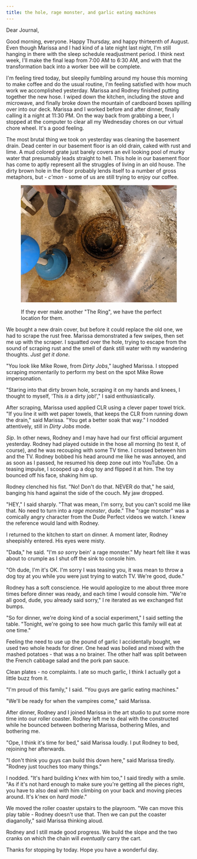 ```yaml
---
title: the hole, rage monster, and garlic eating machines
---
```


Dear Journal,

Good morning, everyone.  Happy Thursday, and happy thirteenth of
August.  Even though Marissa and I had kind of a late night last
night, I'm still hanging in there with the sleep schedule readjustment
period.  I think next week, I'll make the final leap from 7:00 AM to
6:30 AM, and with that the transformation back into a worker bee will
be complete.

I'm feeling tired today, but sleepily fumbling around my house this
morning to make coffee and do the usual routine, I'm feeling satisfied
with how much work we accomplished yesterday.  Marissa and Rodney
finished putting together the new hose.  I wiped down the kitchen,
including the stove and microwave, and finally broke down the mountain
of cardboard boxes spilling over into our deck.  Marissa and I worked
before and after dinner, finally calling it a night at 11:30 PM.  On
the way back from grabbing a beer, I stopped at the computer to clear
all my Wednesday chores on our virtual chore wheel.  It's a good
feeling.

The most brutal thing we took on yesterday was cleaning the basement
drain.  Dead center in our basement floor is an old drain, caked with
rust and lime.  A mud colored grate just barely covers an evil looking
pool of murky water that presumably leads straight to hell.  This hole
in our basement floor has come to aptly represent all the struggles of
living in an old house.  The dirty brown hole in the floor probably
lends itself to a number of gross metaphors, but - _c'mon_ - some of
us are still trying to enjoy our coffee.

<figure>
  <a href="/images/the-hole.jpg">
    <img alt="the hole" src="/images/the-hole.jpg"/>
  </a>
  <figcaption>
    <p>If they ever
make another "The Ring", we have the perfect location for them.</p>
  </figcaption>
</figure>

We bought a new drain cover, but before it could replace the old one,
we had to scrape the rust free.  Marissa demonstrated a few swipes,
then set me up with the scraper.  I squatted over the hole, trying to
escape from the sound of scraping rust and the smell of dank still
water with my wandering thoughts.  _Just get it done_.

"You look like Mike Rowe, from _Dirty Jobs_," laughed Marissa.  I
stopped scraping momentarily to perform my best on the spot Mike Rowe
impersonation.

"Staring into that dirty brown hole, scraping it on my hands and
knees, I thought to myself, 'This _is_ a dirty job!'," I said
enthusiastically.

After scraping, Marissa used applied CLR using a clever paper towel
trick.  "If you line it with wet paper towels, that keeps the CLR from
running down the drain," said Marissa.  "You get a better soak that
way."  I nodded attentively, still in _Dirty Jobs_ mode.

_Sip_.  In other news, Rodney and I may have had our first official
argument yesterday.  Rodney had played outside in the hose all morning
(to test it, of course), and he was recouping with some TV time.  I
crossed between him and the TV.  Rodney bobbed his head around me like
he was annoyed, and as soon as I passed, he resumed his deep zone out
into YouTube.  On a teasing impulse, I scooped up a dog toy and
flipped it at him.  The toy bounced off his face, shaking him up.

Rodney clenched his fist.  "No!  Don't do that.  NEVER do that," he
said, banging his hand against the side of the couch.  My jaw dropped.

"HEY," I said sharply.  "That was mean, I'm sorry, but you can't scold
me like that.  No need to turn into a _rage monster_, dude."  The
"rage monster" was a comically angry character from the Dude Perfect
videos we watch.  I knew the reference would land with Rodney.

I returned to the kitchen to start on dinner.  A moment later, Rodney
sheepishly entered.  His eyes were misty.

"Dada," he said.  "I'm _so sorry_ bein' a rage monster."  My heart
felt like it was about to crumple as I shut off the sink to console
him.

"Oh dude, I'm it's OK.  I'm sorry I was teasing you, it was mean to
throw a dog toy at you while you were just trying to watch TV.  We're
good, dude."

Rodney has a soft conscience.  He would apologize to me about three
more times before dinner was ready, and each time I would console him.
"We're all good, dude, you already said sorry," I re iterated as we
exchanged fist bumps.

"So for dinner, we're doing kind of a social experiment," I said
setting the table.  "Tonight, we're going to see how much garlic this
family will eat at one time."

Feeling the need to use up the pound of garlic I accidentally bought,
we used two whole heads for diner.  One head was boiled and mixed with
the mashed potatoes - that was a no brainer.  The other half was split
between the French cabbage salad and the pork pan sauce.

Clean plates - no complaints.  I ate so much garlic, I think I
actually got a little buzz from it.

"I'm proud of this family," I said.  "You guys are garlic eating
machines."

"We'll be ready for when the vampires come," said Marissa.

After dinner, Rodney and I joined Marissa in the art studio to put
some more time into our roller coaster.  Rodney left me to deal with
the constructed while he bounced between bothering Marissa, bothering
Miles, and bothering me.

"Ope, I think it's time for bed," said Marissa loudly.  I put Rodney
to bed, rejoining her afterwards.

"I don't think you guys can build this down here," said Marissa
tiredly.  "Rodney just touches too many things."

I nodded.  "It's hard building k'nex with him too," I said tiredly
with a smile.  "As if it's not hard enough to make sure you're getting
all the pieces right, you have to also deal with him climbing on your
back and moving pieces around.  It's k'nex on _hard mode_."

We moved the roller coaster upstairs to the playroom.  "We can move
this play table - Rodney doesn't use that.  Then we can put the
coaster diaganolly," said Marissa thinking aloud.

Rodney and I still made good progress.  We build the slope and the two
cranks on which the chain will _eventually_ carry the cart.

Thanks for stopping by today.  Hope you have a wonderful day.

